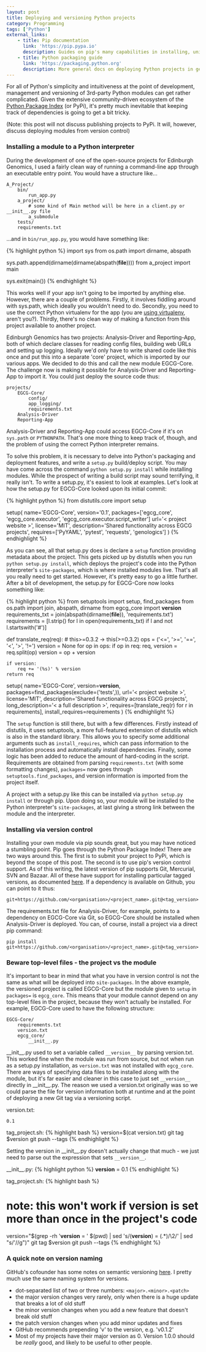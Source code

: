 ```yaml
---
layout: post
title: Deploying and versioning Python projects
category: Programming
tags: ['Python']
external_links:
    - title: Pip documentation
      link: 'https://pip.pypa.io'
      description: Guides on pip's many capabilities in installing, uninstalling, updating and listing Python modules.
    - title: Python packaging guide
      link: 'https://packaging.python.org'
      description: More general docs on deploying Python projects in general.
---
```


For all of Python's simplicity and intuitiveness at the point of development, management and versioning of 3rd-party Python modules can get rather complicated. Given the extensive community-driven ecosystem of the [Python Package Index](https://pypi.python.org/pypi) (or PyPi), it's pretty much inevitable that keeping track of dependencies is going to get a bit tricky.

(Note: this post will not discuss publishing projects to PyPi. It will, however, discuss deploying modules from version control)

### Installing a module to a Python interpreter
During the development of one of the open-source projects for Edinburgh Genomics, I used a fairly clean way of running a command-line app through an executable entry point. You would have a structure like...

    A_Project/
        bin/
            run_app.py
        a_project/
            # some kind of Main method will be here in a client.py or __init__.py file
            a_submodule
        tests/
        requirements.txt

...and in `bin/run_app.py`, you would have something like:

{% highlight python %}
import sys
from os.path import dirname, abspath

sys.path.append(dirname(dirname(abspath(__file__))))
from a_project import main

sys.exit(main())
{% endhighlight %}

This works well if your app isn't going to be imported by anything else. However, there are a couple of problems. Firstly, it involves fiddling around with sys.path, which ideally you wouldn't need to do. Secondly, you need to use the correct Python virtualenv for the app (you are [using virtualenv](/programming/2016/03/24/virtualenv.html), aren't you?). Thirdly, there's no clean way of making a function from this project available to another project.

Edinburgh Genomics has two projects: Analysis-Driver and Reporting-App, both of which declare classes for reading config files, building web URLs and setting up logging. Ideally we'd only have to write shared code like this once and put this into a separate 'core' project, which is imported by our various apps. We decided to do this and call the new module EGCG-Core. The challenge now is making it possible for Analysis-Driver and Reporting-App to import it. You could just deploy the source code thus:

    projects/
        EGCG-Core/
            config/
            app_logging/
            requirements.txt
        Analysis-Driver
        Reporting-App

 Analysis-Driver and Reporting-App could access EGCG-Core if it's on `sys.path` or `PYTHONPATH`. That's one more thing to keep track of, though, and the problem of using the correct Python interpreter remains.

To solve this problem, it is necessary to delve into Python's packaging and deployment features, and write a `setup.py` build/deploy script. You may have come across the command `python setup.py install` while installing modules. While the prospect of writing a build script may sound terrifying, it really isn't. To write a setup.py, it's easiest to look at examples. Let's look at how the setup.py for EGCG-Core looked upon its initial commit:

{% highlight python %}
from distutils.core import setup

setup(
    name='EGCG-Core',
    version='0.1',
    packages=['egcg_core', 'egcg_core.executor', 'egcg_core.executor.script_writer']
    url='< project website >',
    license='MIT',
    description='Shared functionality across EGCG projects',
    requires=['PyYAML', 'pytest', 'requests', 'genologics']
)
{% endhighlight %}

As you can see, all that setup.py does is declare a `setup` function providing metadata about the project. This gets picked up by distutils when you run `python setup.py install`, which deploys the project's code into the Python interpreter's `site-packages`, which is where installed modules live. That's all you really need to get started. However, it's pretty easy to go a little further. After a bit of development, the setup.py for EGCG-Core now looks something like:

{% highlight python %}
from setuptools import setup, find_packages
from os.path import join, abspath, dirname
from egcg_core import __version__
requirements_txt = join(abspath(dirname(__file__)), 'requirements.txt')
requirements = [l.strip() for l in open(requirements_txt) if l and not l.startswith('#')]

def translate_req(req):
    # this>=0.3.2 -> this(>=0.3.2)
    ops = ('<=', '>=', '==', '<', '>', '!=')
    version = None
    for op in ops:
        if op in req:
            req, version = req.split(op)
            version = op + version

    if version:
        req += '(%s)' % version
    return req

setup(
    name='EGCG-Core',
    version=__version__,
    packages=find_packages(exclude=('tests',)),
    url='< project website >',
    license='MIT',
    description='Shared functionality across EGCG projects',
    long_description='< a full description >',
    requires=[translate_req(r) for r in requirements],
    install_requires=requirements
)
{% endhighlight %}

The `setup` function is still there, but with a few differences. Firstly instead of distutils, it uses setuptools, a more full-featured extension of distutils which is also in the standard library. This allows you to specify some additional arguments such as `install_requires`, which can pass information to the installation process and automatically install dependencies. Finally, some logic has been added to reduce the amount of hard-coding in the script. Requirements are obtained from parsing `requirements.txt` (with some formatting changes), `packages=` now goes through `setuptools.find_packages`, and version information is imported from the project itself.

A project with a setup.py like this can be installed via `python setup.py install` or through pip. Upon doing so, your module will be installed to the Python interpreter's `site-packages`, at last giving a strong link between the module and the interpreter.

### Installing via version control
Installing your own module via pip sounds great, but you may have noticed a stumbling point. Pip goes through the Python Package Index! There are two ways around this. The first is to submit your project to PyPi, which is beyond the scope of this post. The second is to use pip's version control support. As of this writing, the latest version of pip supports Git, Mercurial, SVN and Bazaar. All of these have support for installing particular tagged versions, as documented [here](https://pip.pypa.io/en/latest/reference/pip_install/#vcs-support). If a dependency is available on Github, you can point to it thus:

    git+https://github.com/<organisation>/<project_name>.git@<tag_version>

The requirements.txt file for Analysis-Driver, for example, points to a dependency on EGCG-Core via Git, so EGCG-Core should be installed when Analysis-Driver is deployed. You can, of course, install a project via a direct pip command:

    pip install git+https://github.com/<organisation>/<project_name>.git@<tag_version>

### Beware top-level files - the project vs the module
It's important to bear in mind that what you have in version control is not the same as what will be deployed into `site-packages`. In the above example, the versioned project is called EGCG-Core but the module given to `setup` in `packages=` is `egcg_core`. This means that your module cannot depend on any top-level files in the project, because they won't actually be installed. For example, EGCG-Core used to have the following structure:

    EGCG-Core/
        requirements.txt
        version.txt
        egcg_core/
            __init__.py

\_\_init\_\_.py used to set a variable called `__version__` by parsing version.txt. This worked fine when the module was run from source, but not when run as a setup.py installation, as `version.txt` was not installed with `egcg_core`. There are ways of specifying data files to be installed along with the module, but it's far easier and cleaner in this case to just set `__version__` directly in \_\_init\_\_.py. The reason we used a version.txt originally was so we could parse the file for version information both at runtime and at the point of deploying a new Git tag via a versioning script.

version.txt:

    0.1

tag_project.sh:
{% highlight bash %}
version=$(cat version.txt)
git tag $version
git push --tags
{% endhighlight %}

Setting the version in \_\_init\_\_.py doesn't actually change that much - we just need to parse out the expression that sets `__version__`.

\_\_init\_\_.py:
{% highlight python %}
__version__ = 0.1
{% endhighlight %}

tag_project.sh:
{% highlight bash %}
# note: this won't work if __version__ is set more than once in the project's code
version="$(grep -rh '__version__ = ' $(pwd) | sed 's/\(__version__\) = \(.*\)/\2/' | sed "s/\'//g")"
git tag $version
git push --tags
{% endhighlight %}


### A quick note on version naming
GitHub's cofounder has some notes on semantic versioning [here](http://semver.org). I pretty much use the same naming system for versions.

- dot-separated list of two or three numbers: `<major>.<minor>.<patch>`
- the major version changes very rarely, only when there is a huge update that breaks a lot of old stuff
- the minor version changes when you add a new feature that doesn't break old stuff
- the patch version changes when you add minor updates and fixes
- GitHub recommends prepending 'v' to the version, e.g. 'v0.1.2'
- Most of my projects have their major version as 0. Version 1.0.0 should be _really_ good, and likely to be useful to other people.
